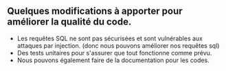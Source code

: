 Quelques modifications à apporter pour améliorer la qualité du code.
---
- Les requêtes SQL ne sont pas sécurisées et sont vulnérables aux attaques par injection. (donc nous pouvons améliorer nos requêtes sql)
- Des tests unitaires pour s'assurer que tout fonctionne comme prévu.
- Nous pouvons également faire de la documentation pour les codes.
